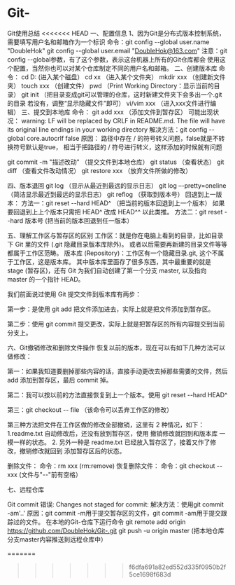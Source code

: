 # Git-
Git使用总结
<<<<<<< HEAD
一、配置信息
1、因为Git是分布式版本控制系统，需要填写用户名和邮箱作为一个标识
命令：git config --global user.name "DoubleHok"
      git config --global user.email "DoubleHok@163.com"
注意：git config --global参数，有了这个参数，表示这台机器上所有的Git仓库都会
使用这个配置，当然你也可以对某个仓库制定不同的用户名和邮箱。
二、创建版本库
命令：
cd D: (进入某个磁盘）
cd xx （进入某个文件夹）
mkdir xxx （创建新文件夹）
touch xxx  （创建文件）
pwd （Print Working Directory：显示当前的目录）
git init （把目录变成git可以管理的仓库，这时新建文件夹下会多出一个.git的目录
若没有，调整“显示隐藏文件”即可）
vi/vim xxx （进入xxx文件进行编辑）
三、提交到本地库
命令：
git add xxx （添加文件到暂存区）
可能出现状况：
warning: LF will be replaced by CRLF in README.md.
The file will have its original line endings in your working directory
解决方法：git config --global core.autocrlf false
原因：
路径中存在 / 的符号转义问题，false就是不转换符号默认是true，
相当于把路径的 / 符号进行转义，这样添加的时候就有问题

git commit -m "描述改动" （提交文件到本地仓库）
git status （查看状态）
git diff （查看文件改动情况）
git restore xxx （放弃文件所做的修改）

四、版本退回
git log （显示从最近到最远的显示日志）
git log –-pretty=oneline （简洁显示最近到最远的显示日志）
git reflog （获取到版本号）
回退到上一版本：
方法一：git reset --hard HEAD^ （把当前的版本回退到上一个版本）
如果要回退到上上个版本只需把 HEAD^ 改成 HEAD^^ 以此类推。
方法二：git reset --hard 版本号 (把当前的版本回退到任一版本）

五、理解工作区与暂存区的区别
工作区：就是你在电脑上看到的目录，比如目录下 Git 里的文件 (.git 隐藏目录版本库除外)。
或者以后需要再新建的目录文件等等都属于工作区范畴。
版本库 (Repository)：工作区有一个隐藏目录.git, 这个不属于工作区，这是版本库。
其中版本库里面存了很多东西，其中最重要的就是 stage (暂存区)，还有 Git 为我们自动创建了第一个分支 master, 以及指向 master 的一个指针 HEAD。

我们前面说过使用 Git 提交文件到版本库有两步：

第一步：是使用 git add 把文件添加进去，实际上就是把文件添加到暂存区。

第二步：使用 git commit 提交更改，实际上就是把暂存区的所有内容提交到当前分支上。

六、Git撤销修改和删除文件操作
恢复以前的版本，现在可以有如下几种方法可以做修改：

第一：如果我知道要删掉那些内容的话，直接手动更改去掉那些需要的文件，然后 add 添加到暂存区，最后 commit 掉。

第二：我可以按以前的方法直接恢复到上一个版本。使用 git reset --hard HEAD^

第三：git checkout -- file （该命令可以丢弃工作区的修改）

第三种方法把文件在工作区做的修改全部撤销，这里有 2 种情况，如下：
1.readme.txt 自动修改后，还没有放到暂存区，使用 撤销修改就回到和版本库
一模一样的状态。
2. 另外一种是 readme.txt 已经放入暂存区了，接着又作了修改，撤销修改就回到
添加暂存区后的状态。

删除文件：
命令：rm xxx  (rm:remove)
恢复删除文件：
命令：git checkout -- xxx (文件与"--"前有空格）

七、远程仓库

Git commit 错误: Changes not staged for commit:
解决方法：使用git commit -am'..'
原因：git commit -m用于提交暂存区的文件，git commit -am用于提交跟踪过的文件。
在本地的Git-仓库下运行命令
git remote add origin https://github.com/DoubleHok/Git-.git
git push -u origin master (把本地仓库分支master内容推送到远程仓库中）

=======
>>>>>>> f6dfa691a82ed552d335f0950b2f5ce1698f683d
